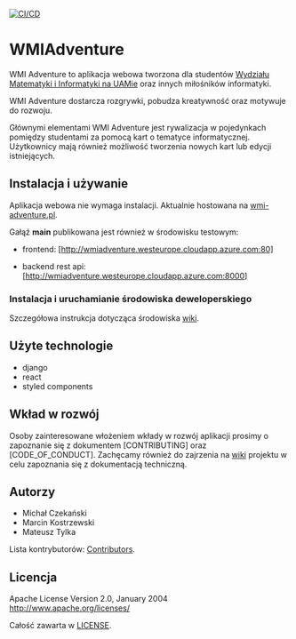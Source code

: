 [![CI/CD](https://github.com/emkarcinos/WMIAdventure/actions/workflows/cicd.yml/badge.svg)](https://github.com/emkarcinos/WMIAdventure/actions/workflows/cicd.yml)

# WMIAdventure

WMI Adventure to aplikacja webowa tworzona dla studentów [Wydziału Matematyki i Informatyki na UAMie](https://wmi.amu.edu.pl/) oraz innych miłośników informatyki.

WMI Adventure dostarcza rozgrywki, pobudza kreatywność oraz motywuje do rozwoju.

Głównymi elementami WMI Adventure jest rywalizacja w pojedynkach pomiędzy studentami za pomocą kart o tematyce informatycznej.
Użytkownicy mają również możliwość tworzenia nowych kart lub edycji istniejących.

## Instalacja i używanie

Aplikacja webowa nie wymaga instalacji. Aktualnie hostowana na [wmi-adventure.pl](https://wmi-adventure.pl).

Gałąź **main** publikowana jest również w środowisku testowym:

- frontend: [http://wmiadventure.westeurope.cloudapp.azure.com:80]

- backend rest api: [http://wmiadventure.westeurope.cloudapp.azure.com:8000]

### Instalacja i uruchamianie środowiska deweloperskiego

Szczegółowa instrukcja dotycząca środowiska  [wiki](https://github.com/emkarcinos/WMIAdventure/wiki/Instalacja).

## Użyte technologie

- django
- react
- styled components

## Wkład w rozwój

Osoby zainteresowane włożeniem wkłady w rozwój aplikacji prosimy o zapoznanie się z dokumentem [CONTRIBUTING] oraz [CODE_OF_CONDUCT].
Zachęcamy również do zajrzenia na [wiki](https://github.com/emkarcinos/WMIAdventure/wiki) projektu w celu zapoznania się z dokumentacją techniczną.

## Autorzy

- Michał Czekański
- Marcin Kostrzewski
- Mateusz Tylka

Lista kontrybutorów: [Contributors](https://github.com/emkarcinos/WMIAdventure/graphs/contributors).

## Licencja

Apache License
Version 2.0, January 2004
http://www.apache.org/licenses/

Całość zawarta w [LICENSE](https://github.com/emkarcinos/WMIAdventure/blob/readme_update/LICENSE).

